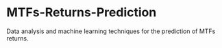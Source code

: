 # MTFs-Returns-Prediction
Data analysis and machine learning techniques for the prediction of MTFs returns.
